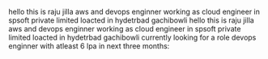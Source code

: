 hello this is raju jilla aws and devops enginner working as cloud engineer in spsoft private limited loacted in hydetrbad gachibowli
hello this is raju jilla aws and devops enginner working as cloud engineer in spsoft private limited loacted in hydetrbad gachibowli
currently looking for a role devops enginner with atleast 6 lpa in next three months:
